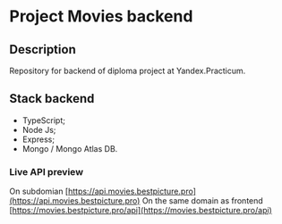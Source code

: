 # Project Movies backend

## Description
Repository for backend of diploma project at Yandex.Practicum.

## Stack backend
- TypeScript;
- Node Js;
- Express;
- Mongo / Mongo Atlas DB.

### Live API preview
On subdomian [https://api.movies.bestpicture.pro](https://api.movies.bestpicture.pro)
On the same domain as frontend [https://movies.bestpicture.pro/api](https://movies.bestpicture.pro/api)
